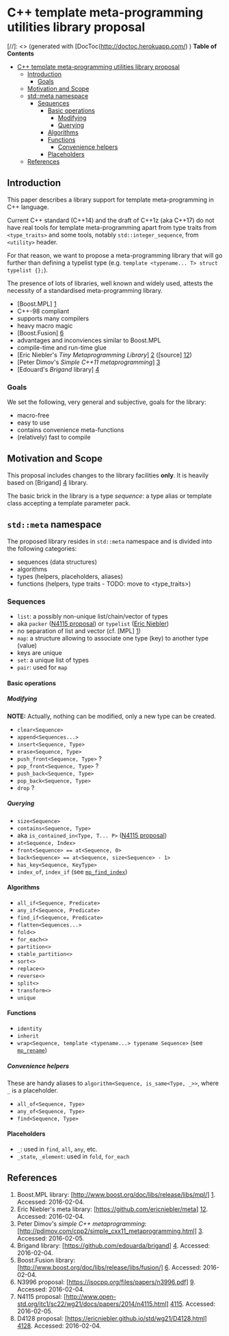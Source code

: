 # C++ template meta-programming utilities library proposal

[//]: <> (generated with [DocToc(http://doctoc.herokuapp.com/) )
**Table of Contents**

- [C++ template meta-programming utilities library proposal](#)
  - [Introduction](#Introduction)
    - [Goals](#)
  - [Motivation and Scope](#)
  - [std::meta namespace](#)
    - [Sequences](#)
      - [Basic operations](#)
        - [Modifying](#)
        - [Querying](#)
      - [Algorithms](#)
      - [Functions](#)
        - [Convenience helpers](#)
      - [Placeholders](#)
  - [References](#)

## Introduction

This paper describes a library support for template meta-programming in C++ language.

Current C++ standard (C++14) and the draft of C++1z (aka C++17) do not have real tools for template meta-programming apart from type traits from `<type_traits>` and some tools, notably `std::integer_sequence`, from `<utility>` header.

For that reason, we want to propose a meta-programming library that will go further than defining a typelist type (e.g. `template <typename... T> struct typelist {};`).

The presence of lots of libraries, well known and widely used, attests the necessity of a standardised meta-programming library.

- [Boost.MPL] [1]
 - C++-98 compliant
 - supports many compilers
 - heavy macro magic
- [Boost.Fusion] [6]
 - advantages and inconviences similar to Boost.MPL
 - compile-time and run-time glue
- [Eric Niebler's _Tiny Metaprogramming Library_] [2] ([source] [12])
- [Peter Dimov's _Simple C++11 metaprogramming_] [3]
- [Edouard's _Brigand_ library] [4]

### Goals

We set the following, very general and subjective, goals for the library:

- macro-free
- easy to use
 - contains convenience meta-functions
- (relatively) fast to compile

## Motivation and Scope

This proposal includes changes to the library facilities **only**.
It is heavily based on [Brigand] [4] library.

The basic brick in the library is a type _sequence_: a type alias or template class accepting a template parameter pack.

## `std::meta` namespace

The proposed library resides in `std::meta` namespace and is divided into the following categories:
- sequences (data structures)
- algorithms
- types (helpers, placeholders, aliases)
- functions (helpers, type traits - TODO: move to <type_traits>)

### Sequences

- `list`: a possibly non-unique list/chain/vector of types
 - aka `packer` ([N4115 proposal][4115]) or `typelist` ([Eric Niebler][2])
 - no separation of list and vector (cf. [MPL] [1])
- `map`: a structure allowing to associate one type (key) to another type (value)
 - keys are unique
- `set`: a unique list of types
- `pair`: used for `map`

#### Basic operations

##### Modifying

**NOTE:** Actually, nothing can be modified, only a new type can be created.

- `clear<Sequence>`
- `append<Sequences...>`
- `insert<Sequence, Type>`
- `erase<Sequence, Type>`
- `push_front<Sequence, Type>` ?
- `pop_front<Sequence, Type>` ?
- `push_back<Sequence, Type>`
- `pop_back<Sequence, Type>`
- `drop` ?

##### Querying

- `size<Sequence>`
- `contains<Sequence, Type>`
 - aka `is_contained_in<Type, T... P>` ([N4115 proposal][4115])
- `at<Sequence, Index>`
- `front<Sequence> == at<Sequence, 0>`
- `back<Sequence> == at<Sequence, size<Sequence> - 1>`
- `has_key<Sequence, KeyType>`
- `index_of`, `index_if` (see [`mp_find_index`][3])

#### Algorithms
- `all_if<Sequence, Predicate>`
- `any_if<Sequence, Predicate>`
- `find_if<Sequence, Predicate>`
- `flatten<Sequences...>`
- `fold<>`
- `for_each<>`
- `partition<>`
- `stable_partition<>`
- `sort<>`
- `replace<>`
- `reverse<>`
- `split<>`
- `transform<>`
- `unique`

#### Functions

- `identity`
- `inherit`
- `wrap<Sequence, template <typename...> typename Sequence>` (see [`mp_rename`][3])

##### Convenience helpers

These are handy aliases to `algorithm<Sequence, is_same<Type, _>>`, where `_` is a placeholder.

- `all_of<Sequence, Type>`
- `any_of<Sequence, Type>`
- `find<Sequence, Type>`

#### Placeholders
- `_`: used in `find`, `all`, `any`, etc.
- `_state`, `_element`: used in `fold`, `for_each`

## References

1. Boost.MPL library: [http://www.boost.org/doc/libs/release/libs/mpl/] [1]. Accessed: 2016-02-04.
1. Eric Niebler's meta library: [https://github.com/ericniebler/meta] [12]. Accessed: 2016-02-04.
1. Peter Dimov's _simple C++ metaprogramming_: [http://pdimov.com/cpp2/simple_cxx11_metaprogramming.html] [3]. Accessed: 2016-02-05.
1. Brigand library: [https://github.com/edouarda/brigand] [4]. Accessed: 2016-02-04.
1. Boost.Fusion library: [http://www.boost.org/doc/libs/release/libs/fusion/] [6]. Accessed: 2016-02-04.
1. N3996 proposal: [https://isocpp.org/files/papers/n3996.pdf] [9]. Accessed: 2016-02-04.
1. N4115 proposal: [http://www.open-std.org/jtc1/sc22/wg21/docs/papers/2014/n4115.html] [4115]. Accessed: 2016-02-05.
1. D4128 proposal: [https://ericniebler.github.io/std/wg21/D4128.html] [4128]. Accessed: 2016-02-04.

[1]: http://www.boost.org/doc/libs/release/libs/mpl/
[2]: http://ericniebler.com/2014/11/13/tiny-metaprogramming-library/
[3]: http://pdimov.com/cpp2/simple_cxx11_metaprogramming.html
[4]: https://github.com/edouarda/brigand
[5]: https://akrzemi1.wordpress.com/2012/03/19/meta-functions-in-c11/
[6]: http://www.boost.org/doc/libs/release/libs/fusion/
[8]: https://github.com/ldionne/mpl11
[9]: https://isocpp.org/files/papers/n3996.pdf
[11]: https://github.com/boostorg/hana
[12]: https://github.com/ericniebler/meta
[13]: http://pdimov.com/cpp2/simple_cxx11_metaprogramming_2.html
[14]: https://github.com/dabrahams/mpl11
[100]: https://github.com/HeliumProject/Reflect
[4115]: http://www.open-std.org/jtc1/sc22/wg21/docs/papers/2014/n4115.html
[4128]: https://ericniebler.github.io/std/wg21/D4128.html
